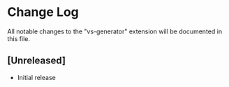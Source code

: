 # Change Log
All notable changes to the "vs-generator" extension will be documented in this file.


## [Unreleased]
- Initial release
